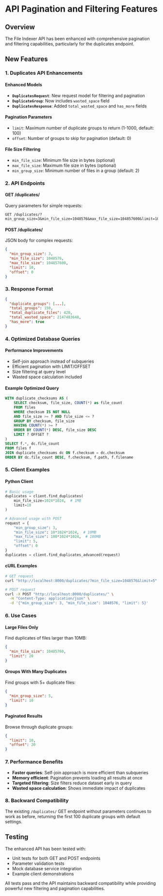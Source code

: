 # API Pagination and Filtering Features

## Overview
The File Indexer API has been enhanced with comprehensive pagination and filtering capabilities, particularly for the duplicates endpoint.

## New Features

### 1. Duplicates API Enhancements

#### Enhanced Models
- **`DuplicatesRequest`**: New request model for filtering and pagination
- **`DuplicateGroup`**: Now includes `wasted_space` field
- **`DuplicatesResponse`**: Added `total_wasted_space` and `has_more` fields

#### Pagination Parameters
- `limit`: Maximum number of duplicate groups to return (1-1000, default: 100)
- `offset`: Number of groups to skip for pagination (default: 0)

#### File Size Filtering
- `min_file_size`: Minimum file size in bytes (optional)
- `max_file_size`: Maximum file size in bytes (optional)
- `min_group_size`: Minimum number of files in a group (default: 2)

### 2. API Endpoints

#### GET /duplicates/
Query parameters for simple requests:
```
GET /duplicates/?min_group_size=3&min_file_size=1048576&max_file_size=104857600&limit=10&offset=0
```

#### POST /duplicates/
JSON body for complex requests:
```json
{
  "min_group_size": 3,
  "min_file_size": 1048576,
  "max_file_size": 104857600,
  "limit": 10,
  "offset": 0
}
```

### 3. Response Format
```json
{
  "duplicate_groups": [...],
  "total_groups": 150,
  "total_duplicate_files": 420,
  "total_wasted_space": 2147483648,
  "has_more": true
}
```

### 4. Optimized Database Queries

#### Performance Improvements
- Self-join approach instead of subqueries
- Efficient pagination with LIMIT/OFFSET
- Size filtering at query level
- Wasted space calculation included

#### Example Optimized Query
```sql
WITH duplicate_checksums AS (
    SELECT checksum, file_size, COUNT(*) as file_count
    FROM files
    WHERE checksum IS NOT NULL 
    AND file_size >= ? AND file_size <= ?
    GROUP BY checksum, file_size
    HAVING COUNT(*) >= ?
    ORDER BY COUNT(*) DESC, file_size DESC
    LIMIT ? OFFSET ?
)
SELECT f.*, dc.file_count
FROM files f
JOIN duplicate_checksums dc ON f.checksum = dc.checksum 
ORDER BY dc.file_count DESC, f.checksum, f.path, f.filename
```

### 5. Client Examples

#### Python Client
```python
# Basic usage
duplicates = client.find_duplicates(
    min_file_size=1024*1024,  # 1MB
    limit=10
)

# Advanced usage with POST
request = {
    "min_group_size": 3,
    "min_file_size": 10*1024*1024,  # 10MB
    "max_file_size": 100*1024*1024,  # 100MB
    "limit": 5,
    "offset": 0
}
duplicates = client.find_duplicates_advanced(request)
```

#### cURL Examples
```bash
# GET request
curl "http://localhost:8000/duplicates/?min_file_size=1048576&limit=5"

# POST request
curl -X POST "http://localhost:8000/duplicates/" \
  -H "Content-Type: application/json" \
  -d '{"min_group_size": 3, "min_file_size": 1048576, "limit": 5}'
```

### 6. Use Cases

#### Large Files Only
Find duplicates of files larger than 10MB:
```json
{
  "min_file_size": 10485760,
  "limit": 20
}
```

#### Groups With Many Duplicates
Find groups with 5+ duplicate files:
```json
{
  "min_group_size": 5,
  "limit": 10
}
```

#### Paginated Results
Browse through duplicate groups:
```json
{
  "limit": 10,
  "offset": 20
}
```

### 7. Performance Benefits

- **Faster queries**: Self-join approach is more efficient than subqueries
- **Memory efficient**: Pagination prevents loading all results at once  
- **Targeted filtering**: Size filters reduce dataset early in query
- **Wasted space calculation**: Shows immediate impact of duplicates

### 8. Backward Compatibility

The existing `/duplicates/` GET endpoint without parameters continues to work as before, returning the first 100 duplicate groups with default settings.

## Testing

The enhanced API has been tested with:
- Unit tests for both GET and POST endpoints
- Parameter validation tests
- Mock database service integration
- Example client demonstrations

All tests pass and the API maintains backward compatibility while providing powerful new filtering and pagination capabilities. 